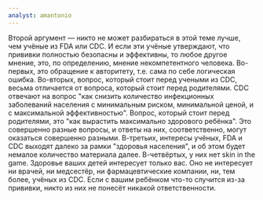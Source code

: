 ```yaml
---
analyst: amantonio
---
```


Второй аргумент — никто не может разбираться в этой теме лучше, чем учёные из FDA или CDC. И если эти учёные утверждают, что прививки полностью безопасны и эффективны, то любое другое мнение, это, по определению, мнение некомпетентного человека.
Во-первых, это обращение к авторитету, т.е. сама по себе логическая ошибка.
Во-вторых, вопрос, который стоит перед учеными из CDC, весьма отличается от вопроса, который стоит перед родителями. CDC отвечают на вопрос "как снизить количество инфекционных заболеваний населения с минимальным риском, минимальной ценой, и с максимальной эффективностью". Вопрос, который стоит перед родителями, это "как вырастить максимально здорового ребёнка". Это совершенно разные вопросы, и ответы на них, соответственно, могут оказаться совершенно разными.
В-третьих, интересы учёных, FDA и CDC выходят далеко за рамки "здоровья населения", и об этом будет немалое количество материала далее.
В-четвёртых, у них нет skin in the game. Здоровье ваших детей интересует только вас. Оно не интересует ни врачей, ни медсестёр, ни фармацевтические компании, ни, тем более, учёных из CDC. Если с вашим ребёнком что-то случится из-за прививки, никто из них не понесёт никакой ответственности.
